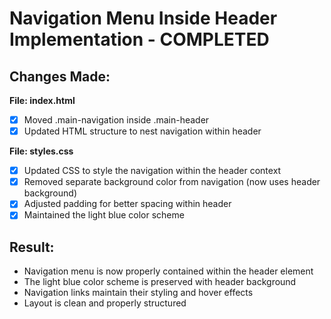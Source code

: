 # Navigation Menu Inside Header Implementation - COMPLETED

## Changes Made:
**File: index.html**
- [x] Moved .main-navigation inside .main-header
- [x] Updated HTML structure to nest navigation within header

**File: styles.css**
- [x] Updated CSS to style the navigation within the header context
- [x] Removed separate background color from navigation (now uses header background)
- [x] Adjusted padding for better spacing within header
- [x] Maintained the light blue color scheme

## Result:
- Navigation menu is now properly contained within the header element
- The light blue color scheme is preserved with header background
- Navigation links maintain their styling and hover effects
- Layout is clean and properly structured
